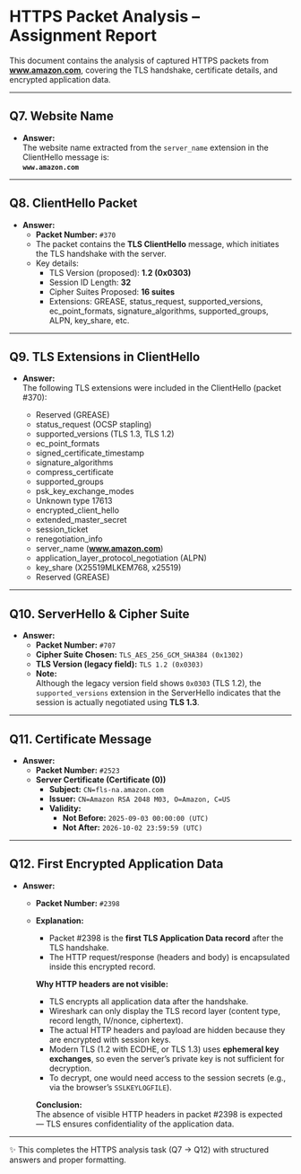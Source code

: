 # HTTPS Packet Analysis – Assignment Report

This document contains the analysis of captured HTTPS packets from **www.amazon.com**, covering the TLS handshake, certificate details, and encrypted application data.  

---

## Q7. Website Name
- **Answer:**  
  The website name extracted from the `server_name` extension in the ClientHello message is:  
  **`www.amazon.com`**

---

## Q8. ClientHello Packet
- **Answer:**  
  - **Packet Number:** `#370`  
  - The packet contains the **TLS ClientHello** message, which initiates the TLS handshake with the server.  
  - Key details:  
    - TLS Version (proposed): **1.2 (0x0303)**  
    - Session ID Length: **32**  
    - Cipher Suites Proposed: **16 suites**  
    - Extensions: GREASE, status_request, supported_versions, ec_point_formats, signature_algorithms, supported_groups, ALPN, key_share, etc.  

---

## Q9. TLS Extensions in ClientHello
- **Answer:**  
  The following TLS extensions were included in the ClientHello (packet #370):  

  - Reserved (GREASE)  
  - status_request (OCSP stapling)  
  - supported_versions (TLS 1.3, TLS 1.2)  
  - ec_point_formats  
  - signed_certificate_timestamp  
  - signature_algorithms  
  - compress_certificate  
  - supported_groups  
  - psk_key_exchange_modes  
  - Unknown type 17613  
  - encrypted_client_hello  
  - extended_master_secret  
  - session_ticket  
  - renegotiation_info  
  - server_name (**www.amazon.com**)  
  - application_layer_protocol_negotiation (ALPN)  
  - key_share (X25519MLKEM768, x25519)  
  - Reserved (GREASE)  

---

## Q10. ServerHello & Cipher Suite
- **Answer:**  
  - **Packet Number:** `#707`  
  - **Cipher Suite Chosen:** `TLS_AES_256_GCM_SHA384 (0x1302)`  
  - **TLS Version (legacy field):** `TLS 1.2 (0x0303)`  
  - **Note:**  
    Although the legacy version field shows `0x0303` (TLS 1.2), the `supported_versions` extension in the ServerHello indicates that the session is actually negotiated using **TLS 1.3**.

---

## Q11. Certificate Message
- **Answer:**  
  - **Packet Number:** `#2523`  
  - **Server Certificate (Certificate (0))**  
    - **Subject:** `CN=fls-na.amazon.com`  
    - **Issuer:** `CN=Amazon RSA 2048 M03, O=Amazon, C=US`  
    - **Validity:**  
      - **Not Before:** `2025-09-03 00:00:00 (UTC)`  
      - **Not After:**  `2026-10-02 23:59:59 (UTC)`  

---

## Q12. First Encrypted Application Data
- **Answer:**  
  - **Packet Number:** `#2398`  
  - **Explanation:**  
    - Packet #2398 is the **first TLS Application Data record** after the TLS handshake.  
    - The HTTP request/response (headers and body) is encapsulated inside this encrypted record.  

    **Why HTTP headers are not visible:**  
    - TLS encrypts all application data after the handshake.  
    - Wireshark can only display the TLS record layer (content type, record length, IV/nonce, ciphertext).  
    - The actual HTTP headers and payload are hidden because they are encrypted with session keys.  
    - Modern TLS (1.2 with ECDHE, or TLS 1.3) uses **ephemeral key exchanges**, so even the server’s private key is not sufficient for decryption.  
    - To decrypt, one would need access to the session secrets (e.g., via the browser’s `SSLKEYLOGFILE`).  

    **Conclusion:**  
    The absence of visible HTTP headers in packet #2398 is expected — TLS ensures confidentiality of the application data.  

---

✨ This completes the HTTPS analysis task (Q7 → Q12) with structured answers and proper formatting.  

